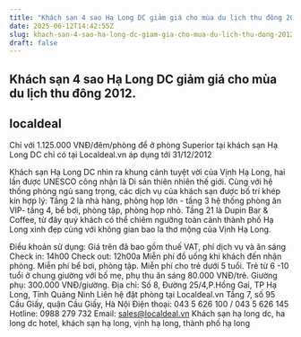 ```yaml
---
title: "Khách sạn 4 sao Hạ Long DC giảm giá cho mùa du lịch thu đông 2012."
date: 2025-06-12T14:42:55Z
slug: khach-san-4-sao-ha-long-dc-giam-gia-cho-mua-du-lich-thu-dong-2012
draft: false
---
```


## Khách sạn 4 sao Hạ Long DC giảm giá cho mùa du lịch thu đông 2012.

## localdeal

Chỉ với 1.125.000 VNĐ/đêm/phòng để ở phòng Superior tại khách sạn Hạ Long DC chỉ có tại Localdeal.vn áp dụng tới 31/12/2012

Khách sạn Hạ Long DC nhìn ra khung cảnh tuyệt vời của Vịnh Hạ Long, hai lần được UNESCO công nhận là Di sản thiên nhiên thế giới. Cùng với hệ thống phòng ngủ sang trọng, các dịch vụ của khách sạn được bố trí khép kín hợp lý: Tầng 2 là nhà hàng, phòng họp lớn - tầng 3 hệ thống phòng ăn VIP- tầng 4, bể bơi, phòng tập, phòng họp nhỏ. Tầng 21 là Dupin Bar & Coffee, từ đây quý khách có thể chiêm ngưỡng toàn cảnh thành phố Hạ Long xinh đẹp cùng với không gian bao la thơ mộng của Vịnh Hạ Long.
 
 Điều khoản sử dụng:
Giá trên đã bao gồm thuế VAT, phí dịch vụ và ăn sáng
Check in: 14h00
Check out: 12h00a
Miễn phí đồ uống khi khách đến nhận phòng.
Miễn phí bể bơi, phòng tập.
Miễn phí cho trẻ dưới 5 tuổi.
Trẻ từ 6 -10 tuổi ở chung giường với bố mẹ, phụ thu ăn sáng 80.000 VNĐ/trẻ.
Giường phụ: 300.000 VNĐ/giường.
Địa chỉ: Số 8, Đường 25/4,P.Hồng Gai, TP Hạ Long, Tỉnh Quảng Ninh
 Liên hệ đặt phòng tại Localdeal.vn
Tầng 7, số 95 Cầu Giấy, quận Cầu Giấy, Hà Nội
Điện thoại: 043 5 626 100 / 043 5 626 145
Hotline: 0988 279 732      Email: sales@localdeal.vn
Khách sạn hạ long dc, ha long dc hotel, khách sạn hạ long, vịnh hạ long, thành phố hạ long